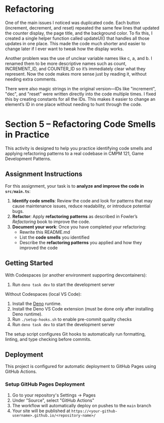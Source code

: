 # Refactoring

One of the main issues I noticed was duplicated code. Each button (increment, decrement, and reset) repeated the same few lines that updated the counter display, the page title, and the background color. To fix this, I created a single helper function called updateUI() that handles all those updates in one place. This made the code much shorter and easier to change later if I ever want to tweak how the display works.

Another problem was the use of unclear variable names like c, a, and b. I renamed them to be more descriptive names such as count, INCREMENT_ID, and COUNTER_ID so it’s immediately clear what they represent. Now the code makes more sense just by reading it, without needing extra comments.

There were also magic strings in the original version—IDs like "increment", "dec", and "reset" were written directly into the code multiple times. I fixed this by creating constants for all the IDs. This makes it easier to change an element’s ID in one place without needing to hunt through the code.

# Section 5 – Refactoring Code Smells in Practice

This activity is designed to help you practice identifying code smells and applying refactoring patterns to a real codebase in CMPM 121, Game Development Patterns.

## Assignment Instructions

For this assignment, your task is to **analyze and improve the code in `src/main.ts`**:

1. **Identify code smells**: Review the code and look for patterns that may cause maintenance issues, reduce readability, or introduce potential bugs.
2. **Refactor**: Apply **refactoring patterns** as described in Fowler’s _Refactoring_ book to improve the code.
3. **Document your work**: Once you have completed your refactoring:
   - Rewrite this README.md
   - List the **code smells** you identified
   - Describe the **refactoring patterns** you applied and how they improved the code

## Getting Started

With Codespaces (or another environment supporting devcontainers):

1. Run `deno task dev` to start the development server

Without Codespaces (local VS Code):

1. Install the [Deno](https://docs.deno.com/runtime/getting_started/installation/) runtime.
2. Install the Deno VS Code extension (must be done only after installing Deno runtime).
3. Run `./setup-hooks.sh` to enable pre-commit quality checks
4. Run `deno task dev` to start the development server

The setup script configures Git hooks to automatically run formatting, linting, and type checking before commits.

## Deployment

This project is configured for automatic deployment to GitHub Pages using GitHub Actions.

### Setup GitHub Pages Deployment

1. Go to your repository's Settings → Pages
2. Under "Source", select "GitHub Actions"
3. The workflow will automatically deploy on pushes to the `main` branch
4. Your site will be published at `https://<your-github-username>.github.io/<repository-name>/`
